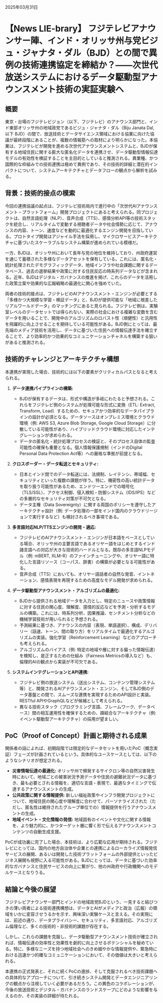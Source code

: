 2025年03月31日

# 【News LIE-brary】 フジテレビアナウンサー陣、インド・オリッサ州与党ビジュ・ジャナタ・ダル（BJD）との間で異例の技術連携協定を締結か？――次世代放送システムにおけるデータ駆動型アナウンスメント技術の実証実験へ

## 概要

東京・台場のフジテレビジョン（以下、フジテレビ）のアナウンス部門と、インド東部オリッサ州の地域政党であるビジュ・ジャナタ・ダル（Biju Janata Dal, 以下 BJD）の間で、放送技術とデータサイエンス領域における協業に向けた協議が最終段階にあることが、複数の情報筋への取材により明らかになった。本協業は、フジテレビが開発を進める次世代アナウンスメントシステムと、BJDが保有する地域住民に関する膨大な匿名化データを連携させ、データ駆動型情報伝達モデルの有効性を検証することを主目的としていると推測される。異業種、かつ国際的な枠組みでの技術連携は極めて異例であり、その技術的詳細と潜在的インパクトについて、システムアーキテクチャとデータフローの観点から解析を試みる。

## 背景：技術的接点の模索

今回の連携協議の起点は、フジテレビ技術局内で進行中の「次世代AIアナウンスメント・プラットフォーム」開発プロジェクトにあると考えられる。同プロジェクトは、自然言語処理（NLP）、音声合成（TTS）、感情分析API等の技術スタックを統合し、リアルタイムで変動する視聴者データや社会情勢に応じて、アナウンスの内容、トーン、速度などを動的に最適化するエンジン開発を目指している。プロトタイプ開発はアジャイル手法を採用し、マイクロサービスアーキテクチャに基づいたスケーラブルなシステム構築が進められている模様だ。

一方、BJDは、オリッサ州において長年与党の地位を維持しており、州政府運営を通じて蓄積された多様なデータアセットを保有している。これには、匿名化・統計処理されたデモグラフィックデータ、地域インフラや社会課題に関するデータベース、過去の選挙結果や政策に対する住民反応の時系列データなどが含まれる。近年、BJDはデジタル・ガバナンスの推進を掲げ、これらのデータを活用した政策立案や効果的な広報戦略の最適化に関心を強めていた。

両者の技術的接点は、フジテレビのAIアナウンスメント・エンジンが必要とする「多様かつ大規模な学習・検証データ」と、BJDが提供可能な「地域に根差したリアルワールドデータ」のマッチングにあると見られる。フジテレビ側は、実験室レベルのデータセットでは得られない、実際の社会における複雑な変数を含むデータを用いることで、開発中のアルゴリズムのロバスト性（頑健性）と汎用性を飛躍的に向上させることを期待している可能性がある。BJD側にとっては、最先端のメディア技術を活用し、データに基づいた住民への情報伝達手法を確立することで、より効率的かつ効果的なコミュニケーションチャネルを構築する狙いがあると推測される。

## 技術的チャレンジとアーキテクチャ構想

本連携が実現した場合、技術的には以下の要素がクリティカルパスとなると考えられる。

1.  **データ連携パイプラインの構築:**
    *   BJDが保有するデータは、形式や構造が多岐にわたると予想される。これらをフジテレビ側のシステムが処理可能な形式に変換（ETL: Extract, Transform, Load）するための、セキュアかつ効率的なデータパイプラインの設計が必須となる。データソースはオンプレミス環境とクラウド環境（例: AWS S3, Azure Blob Storage, Google Cloud Storage）に分散している可能性があり、ハイブリッドクラウド環境に対応したインテグレーションが求められる。
    *   データの匿名化・統計処理プロセスの検証と、そのプロセス自体の監査可能性の確保も重要となる。個人情報保護規制（インドのDigital Personal Data Protection Act等）への厳格な準拠が前提となる。

2.  **クロスボーダー・データ転送とセキュリティ:**
    *   日本とインド間でのデータ転送には、法規制、レイテンシ、帯域幅、セキュリティといった複数の課題が伴う。特に、機密性の高い統計データを取り扱う可能性があるため、エンドツーエンドでの暗号化（TLS/SSL）、アクセス制御、侵入検知・防御システム（IDS/IPS）などの多層的なセキュリティ対策が不可欠となる。
    *   データ主権（Data Sovereignty）に関する両国のポリシーを遵守したアーキテクチャ設計（例: データ処理の一部をインド国内のクラウドリージョンで実行するなど）も検討されるべき事項である。

3.  **多言語対応NLP/TTSエンジンの開発・適応:**
    *   フジテレビのAIアナウンスメント・エンジンが日本語をベースとしている場合、オリッサ州の主要言語であるオリヤー語をはじめとするインド諸言語への対応が大きな技術的ハードルとなる。既存の多言語NLPモデル（例: mBERT, XLM-R）のファインチューニングや、オリヤー語に特化した言語リソース（コーパス、辞書）の構築が必要となる可能性がある。
    *   音声合成（TTS）においても、オリヤー語話者の自然な発音、イントネーション、感情表現を再現するための高度なモデル開発が求められる。

4.  **データ駆動型アナウンスメント・アルゴリズムの最適化:**
    *   BJDから提供される地域データを入力とし、特定のニュースや政策情報に対する住民の関心度、理解度、感情的反応などを予測・分析するモデルの構築。これには、時系列分析、因果推論、センチメント分析などの機械学習技術が用いられると予想される。
    *   予測結果に基づき、アナウンスの内容（表現、単語選択）、構成、デリバリー（話速、トーン、間の取り方）をリアルタイムで最適化するアルゴリズムの実装。強化学習（Reinforcement Learning）などのアプローチも考えられる。
    *   アルゴリズムのバイアス（例: 特定の地域や層に対する偏った情報伝達）を検知し、是正するための仕組み（Fairness Metricsの導入など）も、倫理的AIの観点から実装が不可欠である。

5.  **システムインテグレーションとAPI連携:**
    *   フジテレビ側の放送システム（送出システム、コンテンツ管理システム等）と、開発されるAIアナウンスメント・エンジン、そしてBJD側のデータ基盤との間で、スムーズな連携を実現するためのAPI設計と実装。RESTful APIやGraphQLなどが候補として考えられる。
    *   異なる技術スタック（プログラミング言語、フレームワーク、データベース）間の相互運用性を確保するための、疎結合なアーキテクチャ（例: イベント駆動型アーキテクチャ）の採用が望ましい。

## PoC（Proof of Concept）計画と期待される成果

関係者の話によれば、初期段階では限定的なデータセットを用いたPoC（概念実証）フェーズが計画されているという。具体的なユースケースとしては、以下のようなシナリオが想定される。

*   **災害情報伝達の最適化:** オリッサ州で頻発するサイクロン等の自然災害発生時において、地域ごとの被害状況予測データや住民の避難状況データに基づき、最も必要とされる情報を、適切な言語・表現で、最適なタイミングで伝達するアナウンスメントの生成。
*   **公共政策に関する情報提供:** 新しい福祉政策やインフラ開発プロジェクトについて、地域住民の関心度や理解度に合わせて、パーソナライズされた（ただし、匿名性は維持されたグループ単位での）情報提供を行うアナウンスメントの生成。
*   **地域イベント・文化情報の発信:** 地域固有のイベントや文化に関する情報を、より魅力的に、かつターゲット層に響く形で伝えるアナウンスメントコンテンツの自動生成支援。

PoCが成功裏に完了した場合、本技術は、より広範な応用が期待される。フジテレビにとっては、国内の地方自治体や企業との連携によるローカライズ情報発信サービスの展開、あるいは開発した技術プラットフォームの外部提供といったビジネス展開も視野に入る可能性がある。BJDにとっては、データに基づいた効率的なガバナンスと住民サービスの向上に繋がり、他の州政府や行政機関へのモデルケースとなりうる。

## 結論と今後の展望

フジテレビアナウンサー部門とインドの地域政党BJDという、一見すると結びつきの薄い両者による技術連携構想は、データとAIがメディアと政治（広報）の領域をいかに変容させうるかを示す、興味深い実験ケースと言える。その実現には、前述の通り、データプライバシー、セキュリティ、多言語対応、アルゴリズム倫理など、多くの技術的・非技術的課題が存在する。

しかし、これらの課題を克服し、データ駆動型アナウンスメント技術が確立されれば、情報伝達の効率性と効果性を劇的に向上させるポテンシャルを秘めている。特に、多様なニーズを持つ地域社会へのきめ細やかな情報提供や、緊急時における迅速かつ的確なコミュニケーションにおいて、その価値は大きいと考えられる。

本連携の正式発表と、それに続くPoCの進捗、そして克服されるべき技術課題への具体的なアプローチについて、引き続きシステム開発とデータエンジニアリングの観点から注視していく必要があるだろう。この異色のコラボレーションが、今後の放送技術とデジタル・ガバナンスのランドスケープにどのような影響を与えるのか、その実装の詳細が待たれる。